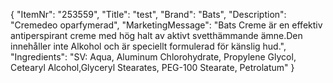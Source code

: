 {
  "ItemNr": "253559",
  "Title": "test",
  "Brand": "Bats",
  "Description": "Cremedeo oparfymerad",
  "MarketingMessage": "Bats Creme är en effektiv antiperspirant creme med hög halt av aktivt svetthämmande ämne.Den innehåller inte Alkohol och är speciellt formulerad för känslig hud.",
  "Ingredients": "SV: Aqua, Aluminum Chlorohydrate, Propylene Glycol, Cetearyl Alcohol,Glyceryl Stearates, PEG-100 Stearate, Petrolatum"
}